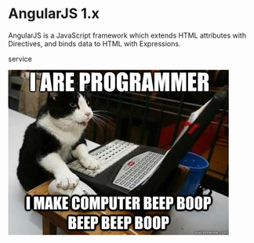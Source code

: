 # AngularJS 1.x

AngularJS is a JavaScript framework which extends HTML attributes with Directives, and binds data to HTML with Expressions.

service

![](/assets/9903c7c14add3fd0758b7b5b80c24d48101f296f13ce34736799a82c71f61bc2.jpg)

